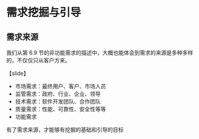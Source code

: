 # 需求挖掘与引导



## 需求来源

我们从第 6.9 节的非功能需求的描述中，大概也能体会到需求的来源是多种多样的，不仅仅只从客户方来。

【slide】

- 市场需求：最终用户、客户、市场人员
- 监管需求：政府、行业、企业、领导
- 技术需求：软件开发团队、合作团队
- 质量需求：性能、可靠性、安全性等等
- 功能需求


有了需求来源，才能够有挖掘的基础和引导的目标
